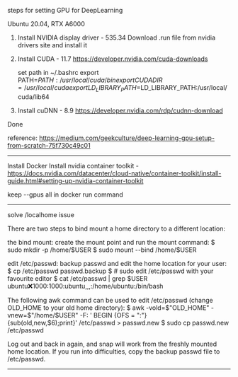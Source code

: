 steps for setting GPU for DeepLearning

Ubuntu 20.04, RTX A6000

1. Install NVIDIA display driver - 535.34
	Download .run file from nvidia drivers site and install it

2. Install CUDA - 11.7
	https://developer.nvidia.com/cuda-downloads
	
	set path in ~/.bashrc
		export PATH=$PATH:/usr/local/cuda/bin
		export CUDADIR=/usr/local/cuda
		export LD_LIBRARY_PATH=$LD_LIBRARY_PATH:/usr/local/cuda/lib64

3. Install cuDNN - 8.9
	https://developer.nvidia.com/rdp/cudnn-download

Done

reference: https://medium.com/geekculture/deep-learning-gpu-setup-from-scratch-75f730c49c01

---

Install Docker
Install nvidia container toolkit - https://docs.nvidia.com/datacenter/cloud-native/container-toolkit/install-guide.html#setting-up-nvidia-container-toolkit

keep --gpus all in docker run command

---

solve /localhome issue

There are two steps to bind mount a home directory to a different location:

the bind mount: create the mount point and run the mount command:
$ sudo mkdir -p /home/$USER
$ sudo mount --bind <original-home-location> /home/$USER

edit /etc/passwd: backup passwd and edit the home location for your user:
$ cp /etc/passwd passwd.backup
$ # sudo edit /etc/passwd with your favourite editor
$ cat /etc/passwd | grep $USER
  ubuntu:x:1000:1000:ubuntu,,,:/home/ubuntu:/bin/bash
  
The following awk command can be used to edit /etc/passwd (change OLD_HOME to your old home directory):
$ awk -vold=$"OLD_HOME" -vnew=$"/home/$USER" -F: ' BEGIN {OFS = ":"} \
  {sub(old,new,$6);print}' /etc/passwd > passwd.new
$ sudo cp passwd.new /etc/passwd

Log out and back in again, and snap will work from the freshly mounted home location. If you run into difficulties, copy the backup passwd file to /etc/passwd.

---